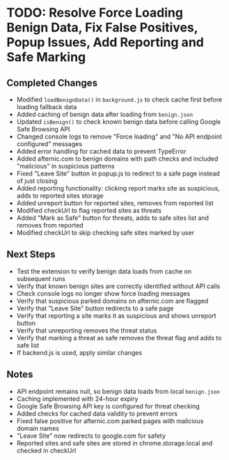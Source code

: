 # TODO: Resolve Force Loading Benign Data, Fix False Positives, Popup Issues, Add Reporting and Safe Marking

## Completed Changes
- Modified `loadBenignData()` in `background.js` to check cache first before loading fallback data
- Added caching of benign data after loading from `benign.json`
- Updated `isBenign()` to check known benign data before calling Google Safe Browsing API
- Changed console logs to remove "Force loading" and "No API endpoint configured" messages
- Added error handling for cached data to prevent TypeError
- Added afternic.com to benign domains with path checks and included "malicious" in suspicious patterns
- Fixed "Leave Site" button in popup.js to redirect to a safe page instead of just closing
- Added reporting functionality: clicking report marks site as suspicious, adds to reported sites storage
- Added unreport button for reported sites, removes from reported list
- Modified checkUrl to flag reported sites as threats
- Added "Mark as Safe" button for threats, adds to safe sites list and removes from reported
- Modified checkUrl to skip checking safe sites marked by user

## Next Steps
- Test the extension to verify benign data loads from cache on subsequent runs
- Verify that known benign sites are correctly identified without API calls
- Check console logs no longer show force loading messages
- Verify that suspicious parked domains on afternic.com are flagged
- Verify that "Leave Site" button redirects to a safe page
- Verify that reporting a site marks it as suspicious and shows unreport button
- Verify that unreporting removes the threat status
- Verify that marking a threat as safe removes the threat flag and adds to safe list
- If backend.js is used, apply similar changes

## Notes
- API endpoint remains null, so benign data loads from local `benign.json`
- Caching implemented with 24-hour expiry
- Google Safe Browsing API key is configured for threat checking
- Added checks for cached data validity to prevent errors
- Fixed false positive for afternic.com parked pages with malicious domain names
- "Leave Site" now redirects to google.com for safety
- Reported sites and safe sites are stored in chrome.storage.local and checked in checkUrl
